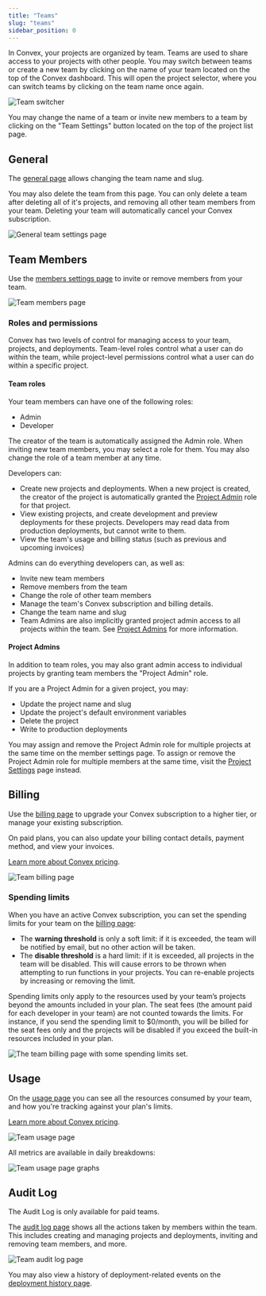 ```yaml
---
title: "Teams"
slug: "teams"
sidebar_position: 0
---
```


In Convex, your projects are organized by team. Teams are used to share access
to your projects with other people. You may switch between teams or create a new
team by clicking on the name of your team located on the top of the Convex
dashboard. This will open the project selector, where you can switch teams by
clicking on the team name once again.

![Team switcher](/screenshots/team_selector.png)

You may change the name of a team or invite new members to a team by clicking on
the "Team Settings" button located on the top of the project list page.

## General

The [general page](https://dashboard.convex.dev/team/settings) allows changing
the team name and slug.

You may also delete the team from this page. You can only delete a team after
deleting all of it's projects, and removing all other team members from your
team. Deleting your team will automatically cancel your Convex subscription.

![General team settings page](/screenshots/teams_general.png)

## Team Members

Use the
[members settings page](https://dashboard.convex.dev/team/settings/members) to
invite or remove members from your team.

![Team members page](/screenshots/teams_members.png)

### Roles and permissions

Convex has two levels of control for managing access to your team, projects, and
deployments. Team-level roles control what a user can do within the team, while
project-level permissions control what a user can do within a specific project.

#### Team roles

Your team members can have one of the following roles:

- Admin
- Developer

The creator of the team is automatically assigned the Admin role. When inviting
new team members, you may select a role for them. You may also change the role
of a team member at any time.

Developers can:

- Create new projects and deployments. When a new project is created, the
  creator of the project is automatically granted the
  [Project Admin](#project-admins) role for that project.
- View existing projects, and create development and preview deployments for
  these projects. Developers may read data from production deployments, but
  cannot write to them.
- View the team's usage and billing status (such as previous and upcoming
  invoices)

Admins can do everything developers can, as well as:

- Invite new team members
- Remove members from the team
- Change the role of other team members
- Manage the team's Convex subscription and billing details.
- Change the team name and slug
- Team Admins are also implicitly granted project admin access to all projects
  within the team. See [Project Admins](#project-admins) for more information.

#### Project Admins

In addition to team roles, you may also grant admin access to individual
projects by granting team members the "Project Admin" role.

If you are a Project Admin for a given project, you may:

- Update the project name and slug
- Update the project's default environment variables
- Delete the project
- Write to production deployments

You may assign and remove the Project Admin role for multiple projects at the
same time on the member settings page. To assign or remove the Project Admin
role for multiple members at the same time, visit the
[Project Settings](/docs/dashboard/projects.md#project-settings) page instead.

## Billing

Use the [billing page](https://dashboard.convex.dev/team/settings/billing) to
upgrade your Convex subscription to a higher tier, or manage your existing
subscription.

On paid plans, you can also update your billing contact details, payment method,
and view your invoices.

[Learn more about Convex pricing](https://www.convex.dev/plans).

![Team billing page](/screenshots/teams_billing.png)

### Spending limits

When you have an active Convex subscription, you can set the spending limits for
your team on the
[billing page](https://dashboard.convex.dev/team/settings/billing):

- The **warning threshold** is only a soft limit: if it is exceeded, the team
  will be notified by email, but no other action will be taken.
- The **disable threshold** is a hard limit: if it is exceeded, all projects in
  the team will be disabled. This will cause errors to be thrown when attempting
  to run functions in your projects. You can re-enable projects by increasing or
  removing the limit.

Spending limits only apply to the resources used by your team’s projects beyond
the amounts included in your plan. The seat fees (the amount paid for each
developer in your team) are not counted towards the limits. For instance, if you
send the spending limit to $0/month, you will be billed for the seat fees only
and the projects will be disabled if you exceed the built-in resources included
in your plan.

![The team billing page with some spending limits set.](/screenshots/teams_billing_spending_limits.png)

## Usage

On the [usage page](https://dashboard.convex.dev/team/settings/usage) you can
see all the resources consumed by your team, and how you're tracking against
your plan's limits.

[Learn more about Convex pricing](https://www.convex.dev/plans).

![Team usage page](/screenshots/teams_usage.png)

All metrics are available in daily breakdowns:

![Team usage page graphs](/screenshots/teams_usage_2.png)

## Audit Log

<Admonition type="info">

The Audit Log is only available for paid teams.

</Admonition>

The [audit log page](https://dashboard.convex.dev/team/settings/audit-log) shows
all the actions taken by members within the team. This includes creating and
managing projects and deployments, inviting and removing team members, and more.

![Team audit log page](/screenshots/teams_audit_log.png)

You may also view a history of deployment-related events on the
[deployment history page](/docs/dashboard/deployments/history.md).
